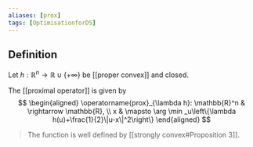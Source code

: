 ```yaml
---
aliases: [prox]
tags: [OptimisationforDS]
---
```

## Definition
Let $h: \mathbb{R}^n \rightarrow \mathbb{R} \cup\{+\infty\}$ be [[proper convex]] and closed.

The [[proximal operator]] is given by
$$
\begin{aligned}
\operatorname{prox}_{\lambda h}: \mathbb{R}^n & \rightarrow \mathbb{R}, \\
x & \mapsto \arg \min _u\left\{\lambda h(u)+\frac{1}{2}\|u-x\|^2\right\}
\end{aligned}
$$
>The function is well defined by [[strongly convex#Proposition 3]].